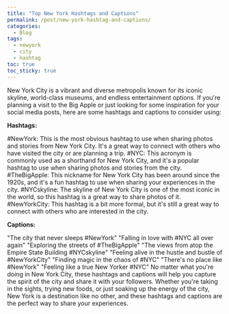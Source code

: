 ```yaml
---
title: "Top New York Hashtags and Captions"
permalink: /post/new-york-hashtag-and-captions/
categories:
  - Blog
tags:
  - newyork
  - city
  - hashtag
toc: true
toc_sticky: true
---
```


New York City is a vibrant and diverse metropolis known for its iconic skyline, world-class museums, and endless entertainment options. If you're planning a visit to the Big Apple or just looking for some inspiration for your social media posts, here are some hashtags and captions to consider using:

**Hashtags:**

#NewYork: This is the most obvious hashtag to use when sharing photos and stories from New York City. It's a great way to connect with others who have visited the city or are planning a trip.
#NYC: This acronym is commonly used as a shorthand for New York City, and it's a popular hashtag to use when sharing photos and stories from the city.
#TheBigApple: This nickname for New York City has been around since the 1920s, and it's a fun hashtag to use when sharing your experiences in the city.
#NYCskyline: The skyline of New York City is one of the most iconic in the world, so this hashtag is a great way to share photos of it.
#NewYorkCity: This hashtag is a bit more formal, but it's still a great way to connect with others who are interested in the city.

**Captions:**

"The city that never sleeps #NewYork"
"Falling in love with #NYC all over again"
"Exploring the streets of #TheBigApple"
"The views from atop the Empire State Building #NYCskyline"
"Feeling alive in the hustle and bustle of #NewYorkCity"
"Finding magic in the chaos of #NYC"
"There's no place like #NewYork"
"Feeling like a true New Yorker #NYC"
No matter what you're doing in New York City, these hashtags and captions will help you capture the spirit of the city and share it with your followers. Whether you're taking in the sights, trying new foods, or just soaking up the energy of the city, New York is a destination like no other, and these hashtags and captions are the perfect way to share your experiences.